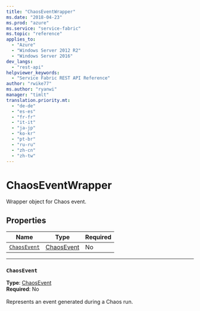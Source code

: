 ```yaml
---
title: "ChaosEventWrapper"
ms.date: "2018-04-23"
ms.prod: "azure"
ms.service: "service-fabric"
ms.topic: "reference"
applies_to: 
  - "Azure"
  - "Windows Server 2012 R2"
  - "Windows Server 2016"
dev_langs: 
  - "rest-api"
helpviewer_keywords: 
  - "Service Fabric REST API Reference"
author: "rwike77"
ms.author: "ryanwi"
manager: "timlt"
translation.priority.mt: 
  - "de-de"
  - "es-es"
  - "fr-fr"
  - "it-it"
  - "ja-jp"
  - "ko-kr"
  - "pt-br"
  - "ru-ru"
  - "zh-cn"
  - "zh-tw"
---
```

# ChaosEventWrapper

Wrapper object for Chaos event.

## Properties
| Name | Type | Required |
| --- | --- | --- |
| [`ChaosEvent`](#chaosevent) | [ChaosEvent](sfclient-v62-model-chaosevent.md) | No |

____
### `ChaosEvent`
__Type__: [ChaosEvent](sfclient-v62-model-chaosevent.md) <br/>
__Required__: No<br/>
<br/>
Represents an event generated during a Chaos run.
